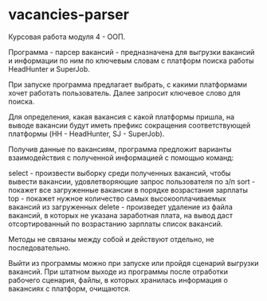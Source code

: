 # vacancies-parser
Курсовая работа модуля 4 - ООП.

Программа - парсер вакансий - предназначена для выгрузки вакансий и информации по ним по ключевым словам с платформ
поиска работы HeadHunter и SuperJob.

При запуске программа предлагает выбрать, с какими платформами хочет работать пользователь.
Далее запросит ключевое слово для поиска.

Для определения, какая вакансия с какой платформы пришла, на выводе вакансии будут иметь префикс сокращения соответствующей платформы 
(HH - HeadHunter, SJ - SuperJob).

Получив данные по вакансиям, программа предложит варианты взаимодействия с полученной информацией с помощью команд:

select - произвести выборку среди полученных вакансий, чтобы вывести вакансии, удовлетворяющие запрос пользователя по з/п
sort - покажет все загруженные вакансии в порядке возрастания зарплаты
top - покажет нужное количество самых высокооплачиваемых вакансий из загруженных
delete - произведет удаление из файла вакансий, в которых не указана заработная плата, на вывод даст отсортированный по возрастанию зарплаты список вакансий.

Методы не связаны между собой и действуют отдельно, не последовательно.

Выйти из программы можно при запуске или пройдя сценарий выгрузки вакансий.
При штатном выходе из программы после отработки рабочего сценария, файлы, в которых хранилась информация о вакансиях с платформ, очищаются.
